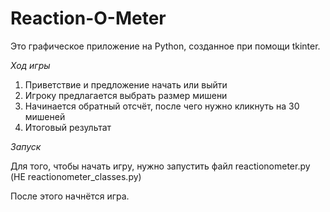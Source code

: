 # Reaction-O-Meter


Это графическое приложение на Python, созданное при помощи tkinter.

*Ход игры*

1) Приветствие и предложение начать или выйти
2) Игроку предлагается выбрать размер мишени
3) Начинается обратный отсчёт, после чего нужно кликнуть на 30 мишеней
4) Итоговый результат

*Запуск*

Для того, чтобы начать игру, нужно запустить файл reactionometer.py (НЕ reactionometer_classes.py)

После этого начнётся игра.
